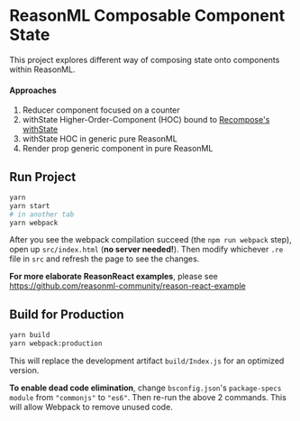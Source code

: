 # ReasonML Composable Component State

This project explores different way of composing state onto components within ReasonML.

#### Approaches

1.  Reducer component focused on a counter
1.  withState Higher-Order-Component (HOC) bound to [Recompose's withState](https://github.com/acdlite/recompose/blob/master/docs/API.md#withstate)
1.  withState HOC in generic pure ReasonML
1.  Render prop generic component in pure ReasonML

## Run Project

```sh
yarn
yarn start
# in another tab
yarn webpack
```

After you see the webpack compilation succeed (the `npm run webpack` step), open up `src/index.html` (**no server needed!**). Then modify whichever `.re` file in `src` and refresh the page to see the changes.

**For more elaborate ReasonReact examples**, please see https://github.com/reasonml-community/reason-react-example

## Build for Production

```sh
yarn build
yarn webpack:production
```

This will replace the development artifact `build/Index.js` for an optimized version.

**To enable dead code elimination**, change `bsconfig.json`'s `package-specs` `module` from `"commonjs"` to `"es6"`. Then re-run the above 2 commands. This will allow Webpack to remove unused code.
